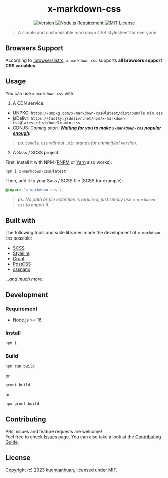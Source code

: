 <h1 align="center">x-markdown-css</h1>

<center>

[![Version](https://img.shields.io/npm/v/x-markdown-css.svg)](https://www.npmjs.com/package/x-markdown-css)
[![Node.js Requirement](https://img.shields.io/badge/node-%3E%3D16-blue.svg)](https://github.com/kuohuanhuan/x-markdown-css/blob/master/package.json)
[![MIT License](https://img.shields.io/github/license/kuohuanhuan/x-markdown-css)](https://github.com/kuohuanhuan/x-markdown-css/blob/master/LICENSE)

</center>

> A simple and customizable markdown CSS stylesheet for everyone.

## Browsers Support

According to [.browserslistrc](https://github.com/kuohuanhuan/x-markdown-css/blob/master/.browserslistrc), `x-markdown-css` supports **all browsers support CSS variables.**

## Usage

You can use `x-markdown-css` with:

1. A CDN service:

- UNPKG: `https://unpkg.com/x-markdown-css@latest/dist/bundle.min.css`
- jsDelivr: `https://fastly.jsdelivr.net/npm/x-markdown-css@latest/dist/bundle.min.css`
- CDNJS: *Coming soon. **Waiting for you to make `x-markdown-css` [popular enough](https://github.com/cdnjs/packages/blob/master/CONTRIBUTING.md#policy-rules-and-guidelines)**!*

> *ps. `bundle.css` without `.min` stands for unminified version.*

2. A Sass / SCSS project

First, install it with NPM ([PNPM](https://pnpm.io) or [Yarn](https://yarnpkg.com) also works):

```sh
npm i x-markdown-css@latest
```

Then, add it to your Sass / SCSS file (SCSS for example):

```scss
@import 'x-markdown-css';
```

> *ps. No path or file extention is required, just simply use `x-markdown-css` to import it.*

## Built with

The following tools and suite libraries made the development of `x-markdown-css` possible:

- [SCSS](https://sass-lang.com)
- [Stylelint](https://stylelint.io)
- [Grunt](https://gruntjs.com)
- [PostCSS](https://postcss.org)
- [cssnano](https://cssnano.co)

*...and much more.*

## Development

### Requirement

- Node.js >= 16

### Install

```sh
npm i
```

### Build

```sh
npm run build
```

or

```sh
grunt build
```

or

```sh
npx grunt build
```

## Contributing

PRs, issues and feature requests are welcome!  
Feel free to check [Issues](https://github.com/kuohuanhuan/x-markdown-css/issues) page. You can also take a look at the [Contributing Guide](https://github.com/kuohuanhuan/x-markdown-css/blob/master/CONTRIBUTING.md).

## License

Copyright (c) 2023 [kuohuanhuan](https://github.com/kuohuanhuan), licensed under [MIT](https://github.com/kuohuanhuan/x-markdown-css/blob/master/LICENSE).
